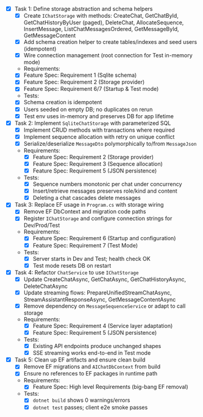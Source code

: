 - [x] Task 1: Define storage abstraction and schema helpers
  - [x] Create `IChatStorage` with methods: CreateChat, GetChatById, GetChatHistoryByUser (paged), DeleteChat, AllocateSequence, InsertMessage, ListChatMessagesOrdered, GetMessageById, GetMessageContent
  - [x] Add schema creation helper to create tables/indexes and seed users (idempotent)
  - [x] Wire connection management (root connection for Test in-memory mode)
  - Requirements:
  - [x] Feature Spec: Requirement 1 (Sqlite schema)
  - [x] Feature Spec: Requirement 2 (Storage provider)
  - [x] Feature Spec: Requirement 6/7 (Startup & Test mode)
  - Tests:
  - [x] Schema creation is idempotent
  - [x] Users seeded on empty DB; no duplicates on rerun
  - [x] Test env uses in-memory and preserves DB for app lifetime

- [x] Task 2: Implement `SqliteChatStorage` with parameterized SQL
  - [x] Implement CRUD methods with transactions where required
  - [x] Implement sequence allocation with retry on unique conflict
  - [x] Serialize/deserialize `MessageDto` polymorphically to/from `MessageJson`
  - Requirements:
    - [x] Feature Spec: Requirement 2 (Storage provider)
    - [x] Feature Spec: Requirement 3 (Sequence allocation)
    - [x] Feature Spec: Requirement 5 (JSON persistence)
  - Tests:
    - [x] Sequence numbers monotonic per chat under concurrency
    - [x] Insert/retrieve messages preserves role/kind and content
    - [x] Deleting a chat cascades delete messages

- [x] Task 3: Replace EF usage in `Program.cs` with storage wiring
  - [x] Remove EF DbContext and migration code paths
  - [x] Register `IChatStorage` and configure connection strings for Dev/Prod/Test
  - Requirements:
    - [x] Feature Spec: Requirement 6 (Startup and configuration)
    - [x] Feature Spec: Requirement 7 (Test Mode)
  - Tests:
    - [x] Server starts in Dev and Test; health check OK
    - [x] Test mode resets DB on restart

- [x] Task 4: Refactor `ChatService` to use `IChatStorage`
  - [x] Update CreateChatAsync, GetChatAsync, GetChatHistoryAsync, DeleteChatAsync
  - [x] Update streaming flows: PrepareUnifiedStreamChatAsync, StreamAssistantResponseAsync, GetMessageContentAsync
  - [x] Remove dependency on `MessageSequenceService` or adapt to call storage
  - Requirements:
    - [x] Feature Spec: Requirement 4 (Service layer adaptation)
    - [x] Feature Spec: Requirement 5 (JSON persistence)
  - Tests:
    - [x] Existing API endpoints produce unchanged shapes
    - [x] SSE streaming works end-to-end in Test mode

- [x] Task 5: Clean up EF artifacts and ensure clean build
  - [x] Remove EF migrations and `AIChatDbContext` from build
  - [x] Ensure no references to EF packages in runtime path
  - Requirements:
    - [x] Feature Spec: High level Requirements (big-bang EF removal)
  - Tests:
    - [x] `dotnet build` shows 0 warnings/errors
    - [x] `dotnet test` passes; client e2e smoke passes
